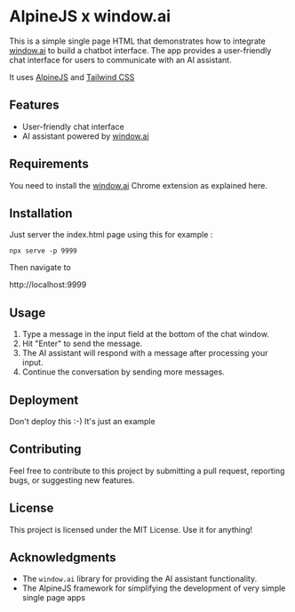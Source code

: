 # AlpineJS x window.ai

This is a simple single page HTML that demonstrates how to integrate [window.ai](windowai.io) to build a chatbot 
interface. The app provides a user-friendly chat interface for users to communicate with an AI assistant.

It uses [AlpineJS](https://alpinejs.dev/) and [Tailwind CSS](https://tailwindcss.com/) 

## Features

- User-friendly chat interface
- AI assistant powered by [window.ai](windowai.io)

## Requirements 

You need to install the [window.ai](windowai.io) Chrome extension as explained here. 

## Installation

Just server the index.html page using this for example : 

```shell
npx serve -p 9999
```

Then navigate to 

http://localhost:9999


## Usage

1. Type a message in the input field at the bottom of the chat window.
2. Hit "Enter" to send the message.
3. The AI assistant will respond with a message after processing your input.
4. Continue the conversation by sending more messages.

## Deployment

Don't deploy this :-) It's just an example

## Contributing

Feel free to contribute to this project by submitting a pull request, reporting bugs, or suggesting new features.

## License

This project is licensed under the MIT License. Use it for anything!

## Acknowledgments

- The `window.ai` library for providing the AI assistant functionality.
- The AlpineJS framework for simplifying the development of very simple single page apps
